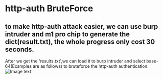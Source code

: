 # http-auth BruteForce
## to make http-auth attack easier, we can use burp intruder and m1 pro chip to generate the dict(result.txt), the whole progress only cost 30 seconds. 
After we get the 'results.txt',we can load it to burp intruder and select base-64(Examples are as follows) to bruteforce the http-auth authentication.
![Image text](https://github.com/ClairJobs/http-auth-BruteForce/blob/main/img/p1.png)
